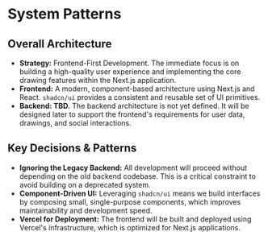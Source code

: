 # System Patterns

## Overall Architecture
- **Strategy:** Frontend-First Development. The immediate focus is on building a high-quality user experience and implementing the core drawing features within the Next.js application.
- **Frontend:** A modern, component-based architecture using Next.js and React. `shadcn/ui` provides a consistent and reusable set of UI primitives.
- **Backend: TBD.** The backend architecture is not yet defined. It will be designed later to support the frontend's requirements for user data, drawings, and social interactions.

## Key Decisions & Patterns
- **Ignoring the Legacy Backend:** All development will proceed without depending on the old backend codebase. This is a critical constraint to avoid building on a deprecated system.
- **Component-Driven UI:** Leveraging `shadcn/ui` means we build interfaces by composing small, single-purpose components, which improves maintainability and development speed.
- **Vercel for Deployment:** The frontend will be built and deployed using Vercel's infrastructure, which is optimized for Next.js applications. 